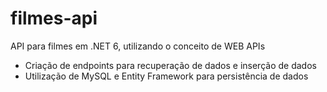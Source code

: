 # filmes-api
API para filmes em .NET 6, utilizando o conceito de WEB APIs
- Criação de endpoints para recuperação de dados e inserção de dados
- Utilização de MySQL e Entity Framework para persistência de dados
